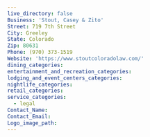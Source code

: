 ```yaml
---
live_directory: false
Business: 'Stout, Casey & Zito'
Street: 719 7th Street
City: Greeley
State: Colorado
Zip: 80631
Phone: (970) 373-1519
Website: 'https://www.stoutcoloradolaw.com/'
dining_categories:
entertainment_and_recreation_categories:
lodging_and_event_centers_categories:
nightlife_categories:
retail_categories:
service_categories:
  - legal
Contact_Name:
Contact_Email:
Logo_image_path:
---
```



